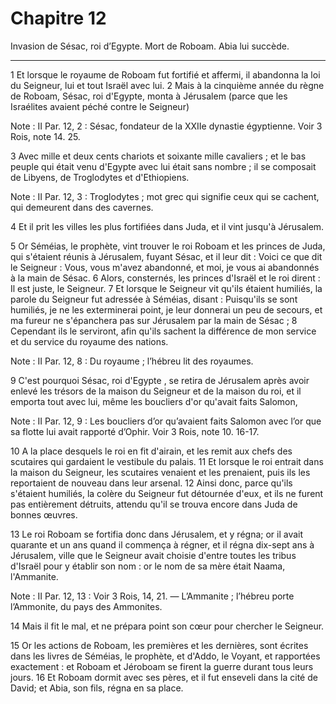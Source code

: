 # Chapitre 12

Invasion de Sésac, roi d’Egypte.
Mort de Roboam.
Abia lui succède.

***

1 Et lorsque le royaume de Roboam fut fortifié et affermi, il abandonna la loi du Seigneur, lui et tout Israël avec lui. 2 Mais à la cinquième année du règne de Roboam, Sésac, roi d'Egypte, monta à Jérusalem (parce que les Israélites avaient péché contre le Seigneur)

<span class="bible-note">Note : </span> II Par. 12, 2 : Sésac, fondateur de la XXIIe dynastie égyptienne. Voir 3 Rois, note 14. 25.

3 Avec mille et deux cents chariots et soixante mille cavaliers ; et le bas peuple qui était venu d'Egypte avec lui était sans nombre ; il se composait de Libyens, de Troglodytes et d'Ethiopiens.

<span class="bible-note">Note : </span> II Par. 12, 3 : Troglodytes ; mot grec qui signifie ceux qui se cachent, qui demeurent dans des cavernes.

4 Et il prit les villes les plus fortifiées dans Juda, et il vint jusqu'à Jérusalem.


5 Or Séméias, le prophète, vint trouver le roi Roboam et les princes de Juda, qui s'étaient réunis à Jérusalem, fuyant Sésac, et il leur dit : Voici ce que dit le Seigneur : Vous, vous m'avez abandonné, et moi, je vous ai abandonnés à la main de Sésac. 6 Alors, consternés, les princes d'Israël et le roi dirent : Il est juste, le Seigneur. 7 Et lorsque le Seigneur vit qu'ils étaient humiliés, la parole du Seigneur fut adressée à Séméias, disant : Puisqu'ils se sont humiliés, je ne les exterminerai point, je leur donnerai un peu de secours, et ma fureur ne s'épanchera pas sur Jérusalem par la main de Sésac ; 8 Cependant ils le serviront, afin qu'ils sachent la différence de mon service et du service du royaume des nations.

<span class="bible-note">Note : </span> II Par. 12, 8 : Du royaume ; l’hébreu lit des royaumes.


9 C'est pourquoi Sésac, roi d'Egypte , se retira de Jérusalem après avoir enlevé les trésors de la maison du Seigneur et de la maison du roi, et il emporta tout avec lui, même les boucliers d'or qu'avait faits Salomon,

<span class="bible-note">Note : </span> II Par. 12, 9 : Les boucliers d’or qu’avaient faits Salomon avec l’or que sa flotte lui avait rapporté d’Ophir. Voir 3 Rois, note 10. 16-17.

10 A la place desquels le roi en fit d'airain, et les remit aux chefs des scutaires qui gardaient le vestibule du palais. 11 Et lorsque le roi entrait dans la maison du Seigneur, les scutaires venaient et les prenaient, puis ils les reportaient de nouveau dans leur arsenal. 12 Ainsi donc, parce qu'ils s'étaient humiliés, la colère du Seigneur fut détournée d'eux, et ils ne furent pas entièrement détruits, attendu qu'il se trouva encore dans Juda de bonnes œuvres.


13 Le roi Roboam se fortifia donc dans Jérusalem, et y régna; or il avait quarante et un ans quand il commença à régner, et il régna dix-sept ans à Jérusalem, ville que le Seigneur avait choisie d'entre toutes les tribus d'Israël pour y établir son nom : or le nom de sa mère était Naama, l'Ammanite.

<span class="bible-note">Note : </span> II Par. 12, 13 : Voir 3 Rois, 14, 21. ― L’Ammanite ; l’hébreu porte l’Ammonite, du pays des Ammonites.

14 Mais il fit le mal, et ne prépara point son cœur pour chercher le Seigneur.


15 Or les actions de Roboam, les premières et les dernières, sont écrites dans les livres de Séméias, le prophète, et d'Addo, le Voyant, et rapportées exactement : et Roboam et Jéroboam se firent la guerre durant tous leurs jours. 16 Et Roboam dormit avec ses pères, et il fut enseveli dans la cité de David; et Abia, son fils, régna en sa place.

